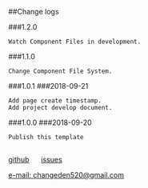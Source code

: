 ##Change logs

###1.2.0
```
Watch Component Files in development.
```

###1.1.0
```
Change Component File System.
```

###1.0.1
###2018-09-21
```
Add page create timestamp.
Add project develop document.
```

###1.0.0
###2018-09-20
```
Publish this template
```

##
[github](https://github.com/ChangedenCZD/vue-multi)&nbsp;&nbsp;&nbsp;&nbsp;&nbsp;
[issues](https://github.com/ChangedenCZD/vue-multi/issues)&nbsp;&nbsp;&nbsp;&nbsp;&nbsp;

[e-mail: changeden520@gmail.com]()
